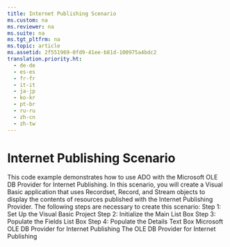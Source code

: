 ```yaml
---
title: Internet Publishing Scenario
ms.custom: na
ms.reviewer: na
ms.suite: na
ms.tgt_pltfrm: na
ms.topic: article
ms.assetid: 2f551969-0fd9-41ee-b81d-100975a4bdc2
translation.priority.ht: 
  - de-de
  - es-es
  - fr-fr
  - it-it
  - ja-jp
  - ko-kr
  - pt-br
  - ru-ru
  - zh-cn
  - zh-tw
---
```

# Internet Publishing Scenario
<?xml version="1.0" encoding="utf-8"?>
<developerReferenceWithoutSyntaxDocument xmlns="http://ddue.schemas.microsoft.com/authoring/2003/5" xmlns:xlink="http://www.w3.org/1999/xlink" xmlns:xsi="http://www.w3.org/2001/XMLSchema-instance" xsi:schemaLocation="http://ddue.schemas.microsoft.com/authoring/2003/5 http://dduestorage.blob.core.windows.net/ddueschema/developer.xsd">
  <introduction>
    <para>This code example demonstrates how to use ADO with the Microsoft OLE DB Provider for Internet Publishing. In this scenario, you will create a Visual Basic application that uses <legacyBold>Recordset</legacyBold>, <legacyBold>Record</legacyBold>, and <legacyBold>Stream</legacyBold> objects to display the contents of resources published with the Internet Publishing Provider.</para>
    <para>The following steps are necessary to create this scenario:</para>
    <list class="bullet">
      <listItem>
        <para>
          <link xlink:href="77d3bfa5-fc9f-4a72-93b4-790c7d227988">Step 1: Set Up the Visual Basic Project</link>
        </para>
      </listItem>
      <listItem>
        <para>
          <link xlink:href="a1454493-1c86-46c2-ada8-d3c6fcdaf3c1">Step 2: Initialize the Main List Box</link>
        </para>
      </listItem>
      <listItem>
        <para>
          <link xlink:href="315c32dc-aeb1-4629-b30e-87b44e8f84d1">Step 3: Populate the Fields List Box</link>
        </para>
      </listItem>
      <listItem>
        <para>
          <link xlink:href="cb4273e2-c907-4a86-a621-3bf110088228">Step 4: Populate the Details Text Box</link>
        </para>
      </listItem>
    </list>
  </introduction>
  <relatedTopics>
<link xlink:href="66a208d9-b580-4655-a41e-1d36e5b5bfca">Microsoft OLE DB Provider for Internet Publishing</link>
<link xlink:href="4869aafa-7401-4ce1-93ce-45406a60274f">The OLE DB Provider for Internet Publishing</link>
</relatedTopics>
</developerReferenceWithoutSyntaxDocument>